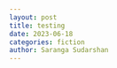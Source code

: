 ```yaml
---
layout: post
title: testing
date: 2023-06-18
categories: fiction
author: Saranga Sudarshan
---
```

<script type="text/javascript" src="https://cdnjs.cloudflare.com/ajax/libs/Chart.js/4.3.0/chart.min.js" integrity="sha512-mlz/Fs1VtBou2TrUkGzX4VoGvybkD9nkeXWJm3rle0DPHssYYx4j+8kIS15T78ttGfmOjH0lLaBXGcShaVkdkg==" crossorigin="anonymous" referrerpolicy="no-referrer"></script>
<canvas id="graph" height="350" width="580"></canvas>
<script>
  const data = [
    { year: 2010, count: 10 },
    { year: 2011, count: 20 },
    { year: 2012, count: 15 },
    { year: 2013, count: 25 },
    { year: 2014, count: 22 },
    { year: 2015, count: 30 },
    { year: 2016, count: 28 },
  ];
  var chrt = document.getElementById('graph');
  new Chart(chrt
    ,
    {
      type: 'bar',
      data: {
        labels: data.map(row => row.year),
        datasets: [
          {
            label: 'Acquisitions by year',
            data: data.map(row => row.count)
          }
        ]
      }
    }
  );
</script>
